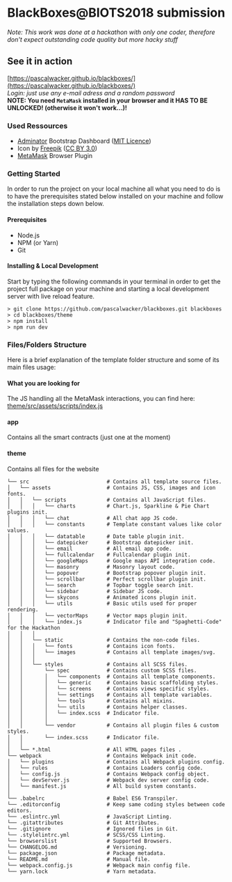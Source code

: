 # BlackBoxes@BIOTS2018 submission
*Note: This work was done at a hackathon with only one coder, therefore don't expect outstanding code quality but more hacky stuff*

## See it in action
[https://pascalwacker.github.io/blackboxes/](https://pascalwacker.github.io/blackboxes/)  
*Login: just use any e-mail adress and a random password*  
**NOTE: You need `MetaMask` installed in your browser and it HAS TO BE UNLOCKED! (otherwise it won't work...)!**


### Used Ressources
- [Adminator](https://github.com/puikinsh/Adminator-admin-dashboard) Bootstrap Dashboard ([MIT Licence](https://opensource.org/licenses/MIT))
- Icon by [Freepik](http://www.freepik.com) ([CC BY 3.0](https://creativecommons.org/licenses/by/3.0/))
- [MetaMask](https://metamask.io/) Browser Plugin

### Getting Started
In order to run the project on your local machine all what you need to do is to have the prerequisites stated below installed on your machine and follow the installation steps down below.

#### Prerequisites
  - Node.js
  - NPM (or Yarn)
  - Git

#### Installing & Local Development
Start by typing the following commands in your terminal in order to get the project full package on your machine and starting a local development server with live reload feature.

```
> git clone https://github.com/pascalwacker/blackboxes.git blackboxes
> cd blackboxes/theme
> npm install
> npm run dev
```

### Files/Folders Structure
Here is a brief explanation of the template folder structure and some of its main files usage:

#### What you are looking for
The JS handling all the MetaMask interactions, you can find here: [theme/src/assets/scripts/index.js](https://github.com/pascalwacker/blackboxes/blob/master/theme/src/assets/scripts/index.js)

#### app
Contains all the smart contracts (just one at the moment)

#### theme
Contains all files for the website

```
└── src                         # Contains all template source files.
│   └── assets                  # Contains JS, CSS, images and icon fonts.
│   │   └── scripts             # Contains all JavaScript files.
│   │   │   └── charts          # Chart.js, Sparkline & Pie Chart plugins init.
│   │   │   └── chat            # All chat app JS code.
│   │   │   └── constants       # Template constant values like color values.
│   │   │   └── datatable       # Date table plugin init.
│   │   │   └── datepicker      # Bootstrap datepicker init.
│   │   │   └── email           # All email app code.
│   │   │   └── fullcalendar    # Fullcalendar plugin init.
│   │   │   └── googleMaps      # Google maps API integration code.
│   │   │   └── masonry         # Masonry layout code.
│   │   │   └── popover         # Bootstrap popover plugin init.
│   │   │   └── scrollbar       # Perfect scrollbar plugin init.
│   │   │   └── search          # Topbar toggle search init.
│   │   │   └── sidebar         # Sidebar JS code.
│   │   │   └── skycons         # Animated icons plugin init.
│   │   │   └── utils           # Basic utils used for proper rendering.
│   │   │   └── vectorMaps      # Vector maps plugin init.
│   │   │   └── index.js        # Indicator file and "Spaghetti-Code" for the Hackathon
│   │   │
│   │   └── static              # Contains the non-code files.
│   │   │   └── fonts           # Contains icon fonts.
│   │   │   └── images          # Contains all template images/svg.
│   │   │
│   │   └── styles              # Contains all SCSS files.
│   │       └── spec            # Contains custom SCSS files.
│   │       │   └── components  # Contains all template components.
│   │       │   └── generic     # Contains basic scaffolding styles.
│   │       │   └── screens     # Contains views specific styles.
│   │       │   └── settings    # Contains all template variables.
│   │       │   └── tools       # Contains all mixins.
│   │       │   └── utils       # Contains helper classes.
│   │       │   └── index.scss  # Indicator file.
│   │       │
│   │       └── vendor          # Contains all plugin files & custom styles.
│   │       └── index.scss      # Indicator file.
│   │
│   └── *.html                  # All HTML pages files .
└── webpack                     # Contains Webpack init code.
│   └── plugins                 # Contains all Webpack plugins config.
│   └── rules                   # Contains Loaders config code.
│   └── config.js               # Contains Webpack config object.
│   └── devServer.js            # Webpack dev server config code.
│   └── manifest.js             # All build system constants.
│
└── .babelrc                    # Babel ES6 Transpiler.
└── .editorconfig               # Keep same coding styles between code editors.
└── .eslintrc.yml               # JavaScript Linting.
└── .gitattributes              # Git Attributes.
└── .gitignore                  # Ignored files in Git.
└── .stylelintrc.yml            # SCSS/CSS Linting.
└── browserslist                # Supported Browsers.
└── CHANGELOG.md                # Versioning.
└── package.json                # Package metadata.
└── README.md                   # Manual file.
└── webpack.config.js           # Webpack main config file.
└── yarn.lock                   # Yarn metadata.
```